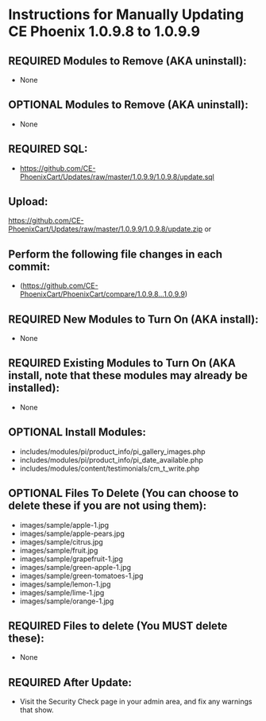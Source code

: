 # Instructions for Manually Updating CE Phoenix 1.0.9.8 to 1.0.9.9

## REQUIRED Modules to Remove (AKA uninstall):
* None

## OPTIONAL Modules to Remove (AKA uninstall):
* None

## REQUIRED SQL:
* https://github.com/CE-PhoenixCart/Updates/raw/master/1.0.9.9/1.0.9.8/update.sql

## Upload: 
https://github.com/CE-PhoenixCart/Updates/raw/master/1.0.9.9/1.0.9.8/update.zip
or
## Perform the following file changes in each commit:
* (https://github.com/CE-PhoenixCart/PhoenixCart/compare/1.0.9.8...1.0.9.9)

## REQUIRED New Modules to Turn On (AKA install):
* None

## REQUIRED Existing Modules to Turn On (AKA install, note that these modules may already be installed):
* None

## OPTIONAL Install Modules:
* includes/modules/pi/product_info/pi_gallery_images.php
* includes/modules/pi/product_info/pi_date_available.php
* includes/modules/content/testimonials/cm_t_write.php

## OPTIONAL Files To Delete (You can choose to delete these if you are not using them):
* images/sample/apple-1.jpg
* images/sample/apple-pears.jpg
* images/sample/citrus.jpg
* images/sample/fruit.jpg
* images/sample/grapefruit-1.jpg
* images/sample/green-apple-1.jpg
* images/sample/green-tomatoes-1.jpg
* images/sample/lemon-1.jpg
* images/sample/lime-1.jpg
* images/sample/orange-1.jpg

## REQUIRED Files to delete (You MUST delete these):
* None

## REQUIRED After Update:
* Visit the Security Check page in your admin area, and fix any warnings that show.
